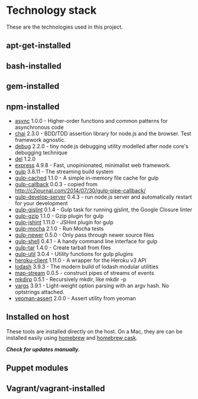 # Technology stack

These are the technologies used in this project.

## apt-get-installed

## bash-installed

## gem-installed

## npm-installed

- [async](https://www.npmjs.com/package/async) 1.0.0 - Higher-order functions and common patterns for asynchronous code
- [chai](https://www.npmjs.com/package/chai) 2.3.0 - BDD/TDD assertion library for node.js and the browser. Test framework agnostic.
- [debug](https://www.npmjs.com/package/debug) 2.2.0 - tiny node.js debugging utility modelled after node core's debugging technique
- [del](https://www.npmjs.com/package/del) 1.2.0
- [express](https://www.npmjs.com/package/express) 4.9.8 - Fast, unopinionated, minimalist web framework.
- [gulp](https://www.npmjs.com/package/gulp) 3.8.11 - The streaming build system
- [gulp-cached](https://www.npmjs.com/package/gulp-cached) 1.1.0 - A simple in-memory file cache for gulp
- [gulp-callback](https://www.npmjs.com/package/gulp-callback) 0.0.3 - copied from http://c2journal.com/2014/07/30/gulp-pipe-callback/
- [gulp-develop-server](https://www.npmjs.com/package/gulp-develop-server) 0.4.3 - run node.js server and automatically restart for your development
- [gulp-gjslint](https://www.npmjs.com/package/gulp-gjslint) 0.1.4 - Gulp task for running gjslint, the Google Closure linter
- [gulp-gzip](https://www.npmjs.com/package/gulp-gzip) 1.1.0 - Gzip plugin for gulp
- [gulp-jshint](https://www.npmjs.com/package/gulp-jshint) 1.11.0 - JSHint plugin for gulp
- [gulp-mocha](https://www.npmjs.com/package/gulp-mocha) 2.1.0 - Run Mocha tests
- [gulp-newer](https://www.npmjs.com/package/gulp-newer) 0.5.0 - Only pass through newer source files
- [gulp-shell](https://www.npmjs.com/package/gulp-shell) 0.4.1 - A handy command line interface for gulp
- [gulp-tar](https://www.npmjs.com/package/gulp-tar) 1.4.0 - Create tarball from files
- [gulp-util](https://www.npmjs.com/package/gulp-util) 3.0.4 - Utility functions for gulp plugins
- [heroku-client](https://www.npmjs.com/package/heroku-client) 1.11.0 - A wrapper for the Heroku v3 API
- [lodash](https://www.npmjs.com/package/lodash) 3.9.3 - The modern build of lodash modular utilities
- [map-stream](https://www.npmjs.com/package/map-stream) 0.0.5 - construct pipes of streams of events
- [mkdirp](https://www.npmjs.com/package/mkdirp) 0.5.1 - Recursively mkdir, like mkdir -p
- [yargs](https://www.npmjs.com/package/yargs) 3.9.1 - Light-weight option parsing with an argv hash. No optstrings attached.
- [yeoman-assert](https://www.npmjs.com/package/yeoman-assert) 2.0.0 - Assert utility from yeoman

## Installed on host

These tools are installed directly on the host.  On a Mac, they are can be installed easily using [homebrew](http://brew.sh/) and [homebrew cask](http://caskroom.io/).

***Check for updates manually.***

## Puppet modules

## Vagrant/vagrant-installed
